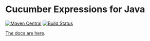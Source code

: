 # Cucumber Expressions for Java

[![Maven Central](https://img.shields.io/maven-central/v/io.cucumber/cucumber-expressions.svg?label=Maven%20Central)](https://search.maven.org/search?q=g:%22io.cucumber%22%20AND%20a:%22cucumber-expressions%22)
[![Build Status](https://travis-ci.org/cucumber/cucumber-expressions-java.svg?branch=master)](https://travis-ci.org/cucumber/cucumber-expressions-java)

[The docs are here](https://cucumber.io/docs/cucumber/cucumber-expressions/).
